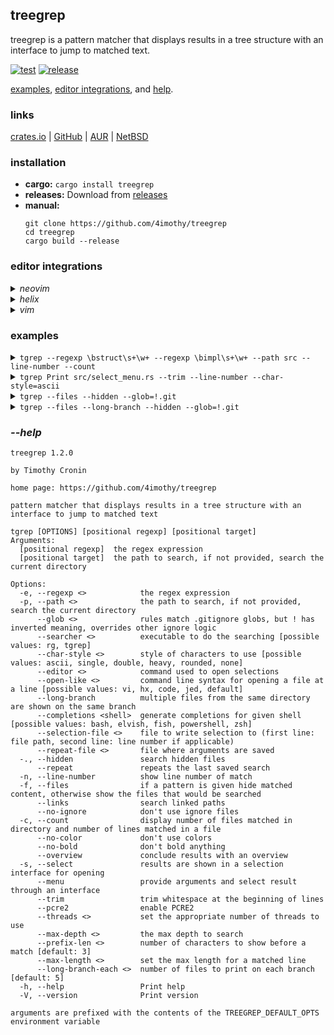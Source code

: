 ## treegrep

treegrep is a pattern matcher that displays results in a tree structure with an interface to jump to matched text.

[![test](https://github.com/4imothy/treegrep/actions/workflows/test.yml/badge.svg)](https://github.com/4imothy/treegrep/actions)
[![release](https://github.com/4imothy/treegrep/actions/workflows/cr.yml/badge.svg)](https://github.com/4imothy/treegrep/actions)

[examples](#examples), [editor integrations](#editor-integrations), and [help](#--help).

### links
[crates.io](https://crates.io/crates/treegrep) | [GitHub](https://github.com/4imothy/treegrep) | [AUR](https://aur.archlinux.org/packages/treegrep-bin) | [NetBSD](https://pkgsrc.se/sysutils/treegrep)

### installation
- **cargo:** ```cargo install treegrep```
- **releases:** Download from [releases](https://github.com/4imothy/treegrep/releases/)
- **manual:**
  ```
  git clone https://github.com/4imothy/treegrep
  cd treegrep
  cargo build --release
  ```

### editor integrations
<details>
<summary><em>neovim</em></summary>

- sample installation using [lazy.nvim](https://github.com/folke/lazy.nvim)
```lua
return {
    '4imothy/treegrep',
    build = function()
        require('treegrep').build_tgrep()
    end,
    config = function()
        require('treegrep').setup({
            selection_file = '/tmp/tgrep-select',
            repeat_file = '/tmp/tgrep-repeat',
        })
        vim.keymap.set('n', '<leader>tt', function() require('treegrep').tgrep_with('--menu') end)
        vim.keymap.set('n', '<leader>tr', function() require('treegrep').tgrep_with('--repeat') end)
        vim.keymap.set('n', '<leader>tf', function() require('treegrep').tgrep_with('--files --select') end)
    end,
}
```
</details>
<details>
<summary><em>helix</em></summary>

- sample keybind to run treegrep and open selection
```toml
C-t = [
    ':sh rm -f /tmp/tgrep-select',
    ':insert-output tgrep --menu --selection-file=/tmp/tgrep-select --repeat-file=/tmp/tgrep-repeat > /dev/tty',
    ':open %sh{ f=$(sed -n 1p /tmp/tgrep-select); l=$(sed -n 2p /tmp/tgrep-select); [ -n "$l" ] && echo "$f:$l" || echo "$f"; }',
    ':redraw',
    ':set mouse false',
    ':set mouse true',
]
```
</details>
<details>
<summary><em>vim</em></summary>

- sample installation using [vim-plug](https://github.com/junegunn/vim-plug)
```vim
Plug '4imothy/treegrep', {'do': {-> TgrepBuild()}}

let g:tgrep_selection_file = '/tmp/tgrep-select'
let g:tgrep_repeat_file = '/tmp/tgrep-repeat'

nnoremap <leader>tt :call TgrepWith('--menu')<cr>
nnoremap <leader>tr :call TgrepWith('--repeat')<cr>
nnoremap <leader>tf :call TgrepWith('--files --select')<cr>
```
</details>

### examples
<details>
<summary><code>tgrep --regexp \bstruct\s+\w+ --regexp \bimpl\s+\w+ --path src --line-number --count</code></summary>

```
src: 13
├──searchers.rs: 1
│  └──34: impl Searchers {
├──errors.rs: 4
│  ├──17: pub struct Message {
│  ├──37: impl Error for Message {}
│  ├──39: impl fmt::Debug for Message {
│  └──45: impl fmt::Display for Message {
├──formats.rs: 2
│  ├──19: pub struct Chars {
│  └──99: pub struct DisplayRepeater<T>(T, usize);
├──output_processor.rs: 2
│  ├──28: impl File {
│  └──99: impl AsUsize for Value {
├──options.rs: 2
│  ├──42: pub struct Rg;
│  └──44: impl Options for Rg {
├──args.rs: 4
│  ├──18: pub struct ArgInfo {
│  ├──24: impl ArgInfo {
│  ├──38: impl Clone for OpenStrategy {
│  └──50: impl ValueEnum for OpenStrategy {
├──args_menu.rs: 1
│  └──19: pub struct ArgsMenu<'a, 'b> {
├──select_menu.rs: 7
│  ├──34: impl OpenStrategy {
│  ├──46: pub struct SelectMenu<'a, 'b> {
│  ├──61: struct Window {
│  ├──66: impl Window {
│  ├──85: impl Clone for JumpLocation {
│  ├──90: impl Copy for JumpLocation {}
│  └──92: impl JumpLocation {
├──term.rs: 1
│  └──13: pub struct Term<'a> {
├──writer.rs: 10
│  ├──23: impl Clone for PrefixComponent {
│  ├──34: pub struct OpenInfo<'a> {
│  ├──45: struct PathDisplay<'a> {
│  ├──152: struct LineDisplay<'a> {
│  ├──250: struct LongBranchDisplay<'a> {
│  ├──291: struct OverviewDisplay {
│  ├──299: impl Entry for OverviewDisplay {
│  ├──311: impl Display for OverviewDisplay {
│  ├──358: impl Directory {
│  └──443: impl File {
├──config.rs: 3
│  ├──11: pub struct Characters {
│  ├──25: pub struct Config {
│  └──138: impl Config {
├──matcher.rs: 1
│  └──115: impl File {
└──match_system.rs: 10
   ├──24: pub struct Directory {
   ├──32: impl Directory {
   ├──44: pub struct File {
   ├──50: impl File {
   ├──74: pub struct Match {
   ├──80: impl Match {
   ├──105: pub struct Line {
   ├──111: impl Line {
   ├──127:     impl PartialEq for Match {
   └──134:     impl Debug for Match {
```
</details>

<details>
<summary><code>tgrep Print src/select_menu.rs --trim --line-number --char-style=ascii</code></summary>

```
select_menu.rs
+--11: style::{Print, SetBackgroundColor},
+--348: queue!(self.term, cursor::MoveTo(START_X, cursor), Print(line))?;
+--369: queue!(self.term, scroll, cursor::MoveTo(START_X, y), Print(line))?;
+--600: Print(config().c.selected_indicator),
+--602: Print(&self.lines[self.selected_id])
+--610: Print(formats::SELECTED_INDICATOR_CLEAR),
+--612: Print(&self.lines[self.selected_id])
+--626: Print(format!(
+--638: Print(format!(
+--651: Print(format!(
```
</details>

<details>
<summary><code>tgrep --files --hidden --glob=!.git</code></summary>

```
treegrep
├──doc
│  ├──treegrep.vim9.txt
│  └──treegrep.nvim.txt
├──benchmarks
│  ├──times
│  └──runner
├──.github
│  └──workflows
│     ├──test.yml
│     ├──cr.yml
│     ├──update_readme
│     └──update_readme.yml
├──lua
│  └──treegrep.lua
├──tests
│  ├──targets
│  │  ├──wide_1
│  │  ├──files_long_branch_expr_1
│  │  ├──line_number
│  │  ├──file
│  │  ├──no_matches
│  │  ├──files_2
│  │  ├──links_1
│  │  ├──links_2
│  │  ├──count
│  │  ├──links_4
│  │  ├──files_long_branch_expr_count_1
│  │  ├──deep
│  │  ├──files_with_expr
│  │  ├──overlapping_tgrep
│  │  ├──overlapping_rg
│  │  ├──glob_inclusion
│  │  ├──files_long_branch_1
│  │  ├──files_long_branch_expr_2
│  │  ├──files_1
│  │  ├──max_depth
│  │  ├──files_long_branch_expr_count_2
│  │  ├──colon
│  │  ├──wide_2
│  │  ├──glob_exclusion
│  │  ├──files_long_branch_2
│  │  └──links_3
│  ├──pool
│  │  └──alice_adventures_in_wonderland_by_lewis_carroll.txt
│  ├──tests.rs
│  ├──utils.rs
│  └──file_system.rs
├──plugin
│  └──treegrep.vim
├──src
│  ├──searchers.rs
│  ├──errors.rs
│  ├──formats.rs
│  ├──log.rs
│  ├──output_processor.rs
│  ├──options.rs
│  ├──args.rs
│  ├──args_menu.rs
│  ├──select_menu.rs
│  ├──term.rs
│  ├──main.rs
│  ├──writer.rs
│  ├──config.rs
│  ├──matcher.rs
│  └──match_system.rs
├──LICENSE
├──Cargo.lock
├──.gitignore
├──README.md
├──todos.md
└──Cargo.toml
```
</details>

<details>
<summary><code>tgrep --files --long-branch --hidden --glob=!.git</code></summary>

```
treegrep
├──doc
│  └──treegrep.vim9.txt, treegrep.nvim.txt
├──benchmarks
│  └──times, runner
├──.github
│  └──workflows
│     └──test.yml, cr.yml, update_readme, update_readme.yml
├──lua
│  └──treegrep.lua
├──tests
│  ├──targets
│  │  ├──wide_1, files_long_branch_expr_1, line_number, file, no_matches
│  │  ├──files_2, links_1, links_2, count, links_4
│  │  ├──files_long_branch_expr_count_1, deep, files_with_expr, overlapping_tgrep, overlapping_rg
│  │  ├──glob_inclusion, files_long_branch_1, files_long_branch_expr_2, files_1, max_depth
│  │  ├──files_long_branch_expr_count_2, colon, wide_2, glob_exclusion, files_long_branch_2
│  │  └──links_3
│  ├──pool
│  │  └──alice_adventures_in_wonderland_by_lewis_carroll.txt
│  └──tests.rs, utils.rs, file_system.rs
├──plugin
│  └──treegrep.vim
├──src
│  ├──searchers.rs, errors.rs, formats.rs, log.rs, output_processor.rs
│  ├──options.rs, args.rs, args_menu.rs, select_menu.rs, term.rs
│  └──main.rs, writer.rs, config.rs, matcher.rs, match_system.rs
├──LICENSE, Cargo.lock, .gitignore, README.md, todos.md
└──Cargo.toml
```
</details>

### *--help*
```
treegrep 1.2.0

by Timothy Cronin

home page: https://github.com/4imothy/treegrep

pattern matcher that displays results in a tree structure with an interface to jump to matched text

tgrep [OPTIONS] [positional regexp] [positional target]
Arguments:
  [positional regexp]  the regex expression
  [positional target]  the path to search, if not provided, search the current directory

Options:
  -e, --regexp <>            the regex expression
  -p, --path <>              the path to search, if not provided, search the current directory
      --glob <>              rules match .gitignore globs, but ! has inverted meaning, overrides other ignore logic
      --searcher <>          executable to do the searching [possible values: rg, tgrep]
      --char-style <>        style of characters to use [possible values: ascii, single, double, heavy, rounded, none]
      --editor <>            command used to open selections
      --open-like <>         command line syntax for opening a file at a line [possible values: vi, hx, code, jed, default]
      --long-branch          multiple files from the same directory are shown on the same branch
      --completions <shell>  generate completions for given shell [possible values: bash, elvish, fish, powershell, zsh]
      --selection-file <>    file to write selection to (first line: file path, second line: line number if applicable)
      --repeat-file <>       file where arguments are saved
  -., --hidden               search hidden files
      --repeat               repeats the last saved search
  -n, --line-number          show line number of match
  -f, --files                if a pattern is given hide matched content, otherwise show the files that would be searched
      --links                search linked paths
      --no-ignore            don't use ignore files
  -c, --count                display number of files matched in directory and number of lines matched in a file
      --no-color             don't use colors
      --no-bold              don't bold anything
      --overview             conclude results with an overview
  -s, --select               results are shown in a selection interface for opening
      --menu                 provide arguments and select result through an interface
      --trim                 trim whitespace at the beginning of lines
      --pcre2                enable PCRE2
      --threads <>           set the appropriate number of threads to use
      --max-depth <>         the max depth to search
      --prefix-len <>        number of characters to show before a match [default: 3]
      --max-length <>        set the max length for a matched line
      --long-branch-each <>  number of files to print on each branch [default: 5]
  -h, --help                 Print help
  -V, --version              Print version

arguments are prefixed with the contents of the TREEGREP_DEFAULT_OPTS environment variable
```
